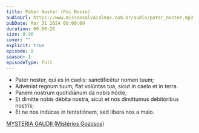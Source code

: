 ```yaml
---
title: Pater Noster (Pai Nosso)
audioUrl: https://www.missaosalvaialmas.com.br/audio/pater_noster.mp3
pubDate: Mar 31 2024 00:09:09
duration: 00:00:26
size: 0.96
cover: ""
explicit: true
episode: 9
season: 1
episodeType: full
---
```


  - Pater noster, qui es in caelis: sanctificétur nomen tuum;
  - Advéniat regnum tuum; fiat volúntas tua, sicut in caelo et in terra.
  - Panem nostrum quotidiánum da nobis hódie;
  - Et dimítte nobis débita nostra, sicut et nos dimíttumus debitóribus nostris;
  - Et ne nos indúcas in tentatiónem, sed líbera nos a malo.

<div class="text-center mt-16">
  <a class="btn btn-accent mt-9" href="/episode/post08">MYSTERIA GAUDII (Mistérios Gozosos)</a>
</div>